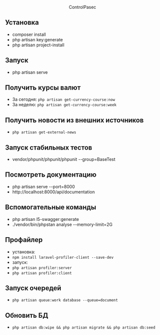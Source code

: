 <p align="center">
    ControlPasec
</p>

## Установка

- composer install
- php artisan key:generate
- php artisan project-install

## Запуск
- php artisan serve

## Получить курсы валют
- За сегодня: `php artisan get-currency-course:now`
- За неделю: `php artisan get-currency-course:week`

## Получить новости из внешних источников
- `php artisan get-external-news`

## Запуск стабильных тестов
- vendor/phpunit/phpunit/phpunit --group=BaseTest

## Посмотреть документацию
- php artisan serve --port=8000
- http://localhost:8000/api/documentation

## Вспомогательные команды
- php artisan l5-swagger:generate
- ./vendor/bin/phpstan analyse --memory-limit=2G

## Профайлер
- установка:
- `npm install laravel-profiler-client --save-dev`
- запуск:
- `php artisan profiler:server`
- `php artisan profiler:client`

## Запуск очередей
- `php artisan queue:work database --queue=document`

## Обновить БД
- `php artisan db:wipe && php artisan migrate && php artisan db:seed`
